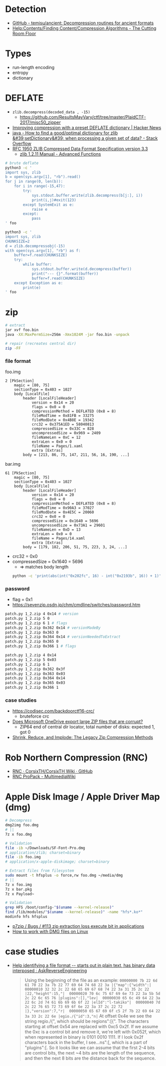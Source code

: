 # Detection

- [GitHub \- temisu/ancient: Decompression routines for ancient formats](https://github.com/temisu/ancient_format_decompressor)
- [Help:Contents/Finding Content/Compression Algorithms \- The Cutting Room Floor](https://tcrf.net/Help:Contents/Finding_Content/Compression_Algorithms)

# Types

- run-length encoding
- entropy
- dictionary

# DEFLATE

- `zlib.decompress(decoded_data , -15)`
    - https://github.com/ResultsMayVary/ctf/tree/master/PlaidCTF-2017/misc50_zipper
- [Improving compression with a preset DEFLATE dictionary \| Hacker News](https://news.ycombinator.com/item?id=9288710)
- [java \- How to find a good/optimal dictionary for zlib &\#39;setDictionary&\#39; when processing a given set of data? \- Stack Overflow](https://stackoverflow.com/questions/2011653/how-to-find-a-good-optimal-dictionary-for-zlib-setdictionary-when-processing-a)
- [RFC 1950 ZLIB Compressed Data Format Specification version 3\.3](http://www.zlib.org/rfc-zlib.html)
    - [zlib 1.2.11 Manual \- Advanced Functions](https://zlib.net/manual.html#Advanced)

```bash
# brute deflate
python3 -c '
import sys, zlib
b = open(sys.argv[1], "rb").read()
for j in range(0, len(b)):
    for i in range(-15,47):
        try:
            sys.stdout.buffer.write(zlib.decompress(b[j:], i))
            print(i,j)#exit(123)
        except SystemExit as e:
            raise e
        except:
            pass
' foo

python3 -c '
import sys, zlib
CHUNKSIZE=2
d = zlib.decompressobj(-15)
with open(sys.argv[1], "rb") as f:
    buffer=f.read(CHUNKSIZE)
    try:
        while buffer:
            sys.stdout.buffer.write(d.decompress(buffer))
            print("--- {}".format(buffer))
            buffer=f.read(CHUNKSIZE)
    except Exception as e:
        print(e)
' foo
```

# zip

```bash
# extract
jar xvf foo.bin
java -XX:MaxPermSize=256m -Xmx1024M -jar foo.bin -unpack

# repair (recreates central dir)
zip -FF
```

### file format

foo.img

```
2 [PkSection]
    magic = [80, 75]
    sectionType = 0x403 = 1027
    body [LocalFile]
        header [LocalFileHeader]
            version = 0x14 = 20
            flags = 0x0 = 0
            compressionMethod = DEFLATED (0x8 = 8)
            fileModTime = 0x81FB = 33275
            fileModDate = 0x4B8E = 19342
            crc32 = 0x375A1ED = 58040813
            compressedSize = 0x33C = 828
            uncompressedSize = 0x969 = 2409
            fileNameLen = 0xC = 12
            extraLen = 0x0 = 0
            fileName = Pages/1.xaml
            extra [Extras]
        body = [213, 86, 75, 147, 211, 56, 16, 190, ...]
```

bar.img

```
61 [PkSection]
    magic = [80, 75]
    sectionType = 0x403 = 1027
    body [LocalFile]
        header [LocalFileHeader]
            version = 0x14 = 20
            flags = 0x0 = 0
            compressionMethod = DEFLATED (0x8 = 8)
            fileModTime = 0x90A3 = 37027
            fileModDate = 0x4E5C = 20060
            crc32 = 0x0 = 0
            compressedSize = 0x1640 = 5696
            uncompressedSize = 0x73A1 = 29601
            fileNameLen = 0xD = 13
            extraLen = 0x0 = 0
            fileName = Pages/14.xaml
            extra [Extras]
        body = [179, 182, 206, 51, 75, 223, 3, 24, ...]
```

- crc32 = 0x0
- compressedSize = 0x1640 = 5696
    - => matches body length
    ```bash
    python -c 'print(abs(int("0x202fc", 16) - int("0x2193b", 16)) + 1)'
    ```

### password

- flag = 0x1
- https://sevenzip.osdn.jp/chm/cmdline/switches/password.htm

```bash
patch.py 1_2.zip 4 0x14 # version
patch.py 1_2.zip 5 0
patch.py 1_2.zip 6 1 # flags
patch.py 1_2.zip 0x362 0x14 # versionMadeBy
patch.py 1_2.zip 0x363 0
patch.py 1_2.zip 0x364 0x14 # versionNeededToExtract
patch.py 1_2.zip 0x365 0
patch.py 1_2.zip 0x366 1 # flags

patch.py 1_2.zip 4 0x14
patch.py 1_2.zip 5 0x03
patch.py 1_2.zip 6 1
patch.py 1_2.zip 0x362 0x3f
patch.py 1_2.zip 0x363 0x03
patch.py 1_2.zip 0x364 0x14
patch.py 1_2.zip 0x365 0x03
patch.py 1_2.zip 0x366 1
```

### case studies

- https://codisec.com/backdoorctf16-crc/
    - bruteforce crc
- [Does Microsoft OneDrive export large ZIP files that are corrupt?](https://www.bitsgalore.org/2020/03/11/does-microsoft-onedrive-export-large-ZIP-files-that-are-corrupt)
    - ZIP64 end of central dir locator, total number of disks: expected 1, got 0
- [Shrink, Reduce, and Implode: The Legacy Zip Compression Methods](https://www.hanshq.net/zip2.html)

# Rob Northern Compression (RNC)

- [RNC · CorsixTH/CorsixTH Wiki · GitHub](https://github.com/CorsixTH/CorsixTH/wiki/RNC)
- [RNC ProPack \- MultimediaWiki](https://wiki.multimedia.cx/index.php/RNC_ProPack)

# Apple Disk Image / Apple Driver Map (dmg)

```bash
# Decompress
dmg2img foo.dmg
# ||
7z x foo.dmg

# Validation
file -ib ~/Downloads/SF-Font-Pro.dmg
# application/zlib; charset=binary
file -ib foo.img
# application/x-apple-diskimage; charset=binary

# Extract files from filesystem
sudo mount -t hfsplus -o force,rw foo.dmg ~/media/dmg
# ||
7z x foo.img
7z x bar.pkg
7z x Payload~

# Validation
grep HFS /boot/config-"$(uname --kernel-release)"
find /lib/modules/"$(uname --kernel-release)" -name "hfs*.ko*"
modinfo hfs hfsplus
```

- [p7zip / Bugs / \#113 zip extraction loss execute bit in applications](https://sourceforge.net/p/p7zip/bugs/113/)
- [How to work with DMG files on Linux](https://eastmanreference.com/how-to-work-with-dmg-files-on-linux)

# case studies

- [Help identifying a file format \-\- starts out in plain text, has binary data interposed : AskReverseEngineering](https://old.reddit.com/r/AskReverseEngineering/comments/1at5ke4/help_identifying_a_file_format_starts_out_in/)
    > Using the beginning of the file as an example:
        ```
        00000000 7b 22 6d 61 70 22 3a 7b 22 77 69 64 74 68 22 3a |{"map":{"width":| 
        00000010 32 32 2c 22 68 65 69 67 68 74 22 3a 31 35 2c 22 |22,"height":15,"| 
        00000020 70 6c 75 67 69 6e 73 22 3a 5b 5d 2c 22 6c 65 76 |plugins":[],"lev| 
        00000030 65 6c 49 64 22 3a 22 6c 2d 74 61 6b 69 6b 6f 22 |elId":"l-takiko"| 
        00000040 7d 2c 22 76 65 72 73 69 6f 6e 22 3a 37 2c 22 72 |},"version":7,"r| 
        00000050 65 67 69 6f c5 2f 7b 22 69 64 22 3a 33 2c 22 6e |egio./{"id":3,"n|
        ```
    > At offset 0x4e we see the string regio./{", which should be regions":[{". The characters starting at offset 0x54 are replaced with 0xc5 0x2f.
    > If we assume the 0xc is a control bit and remove it, we're left with 0x052f, which when represented in binary is 0101 0010 1111.
    > If I look 0x2f characters back in the buffer, I see...ns":[, which is a part of "plugins":[. So it looks like we can assume that the first 2-4 bits are control bits, the next ~4 bits are the length of the sequence, and then the next 8 bits are the distance back for the sequence. 
